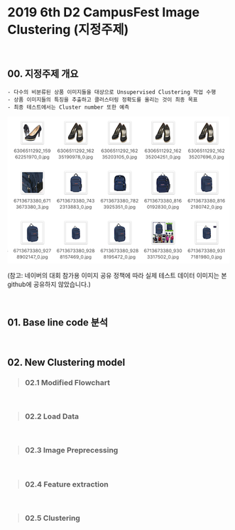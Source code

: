 # 2019 6th D2 CampusFest Image Clustering (지정주제)

&nbsp;
## 00. 지정주제 개요
```
- 다수의 비분류된 상품 이미지들을 대상으로 Unsupervised Clustering 작업 수행
- 상품 이미지들의 특징을 추출하고 클러스터링 정확도를 올리는 것이 최종 목표 
- 최종 테스트에서는 Cluster number 또한 예측 
```
![샘플 이미지](https://github.com/D2CampusFest/6th/blob/master/image-cluster/wiki/img-sample.png)

(참고: 네이버의 대회 참가용 이미지 공유 정책에 따라 실제 테스트 데이터 이미지는 본 github에 공유하지 않았습니다.)
 
&nbsp;
## 01. Base line code 분석
 
&nbsp;
## 02. New Clustering model 
>### 02.1 Modified Flowchart

&nbsp;
>### 02.2 Load Data 

&nbsp;
>### 02.3 Image Preprecessing

&nbsp;
>### 02.4 Feature extraction

&nbsp;
>### 02.5 Clustering




